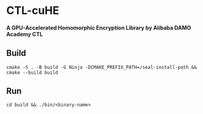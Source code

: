 # CTL-cuHE
#### A GPU-Accelerated Homomorphic Encryption Library by Alibaba DAMO Academy CTL

## Build

```
cmake -S . -B build -G Ninja -DCMAKE_PREFIX_PATH=/seal-install-path && cmake --build build
```

## Run

```
cd build && ./bin/<binary-name>
```
